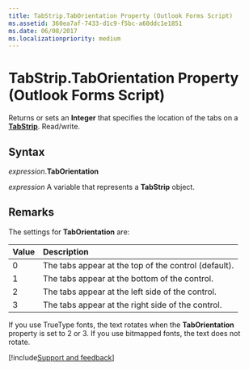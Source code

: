 ```yaml
---
title: TabStrip.TabOrientation Property (Outlook Forms Script)
ms.assetid: 360ea7af-7433-d1c9-f5bc-a60ddc1e1851
ms.date: 06/08/2017
ms.localizationpriority: medium
---
```



# TabStrip.TabOrientation Property (Outlook Forms Script)

Returns or sets an **Integer** that specifies the location of the tabs on a **[TabStrip](Outlook.tabstrip.md)**. Read/write.


## Syntax

_expression_.**TabOrientation**

_expression_ A variable that represents a **TabStrip** object.


## Remarks

The settings for **TabOrientation** are:



|Value|Description|
|:-----|:-----|
|0|The tabs appear at the top of the control (default).|
|1|The tabs appear at the bottom of the control.|
|2|The tabs appear at the left side of the control.|
|3|The tabs appear at the right side of the control.|

If you use TrueType fonts, the text rotates when the **TabOrientation** property is set to 2 or 3. If you use bitmapped fonts, the text does not rotate.

[!include[Support and feedback](~/includes/feedback-boilerplate.md)]